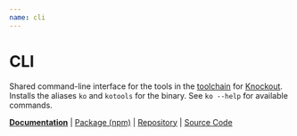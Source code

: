 ```yaml
---
name: cli
---
```


# CLI

<!-- @include docs/parts/packages/cli/description.md-->

Shared command-line interface for the tools in the [toolchain] for [Knockout]. Installs the aliases `ko` and `kotools` for the binary. See `ko --help` for available commands.

<!-- /include -->

<!-- @include docs/parts/package-nav.md -->

[**Documentation**](https://elsk.dev/knuckles) | [Package (npm)](https://npmjs.com/package/@knuckles/cli) | [Repository](https://github.com/tscpp/knuckles) | [Source Code](https://github.com/tscpp/knuckles/tree/main/packages/cli)

<!-- /include -->

<!-- @include docs/parts/reference.md -->

[TypeScript]: https://typescriptlang.org
[ESLint]: https://eslint.org
[Knockout]: https://knockoutjs.com
[toolchain]: https://elsk.dev/knuckles

<!-- /include -->
